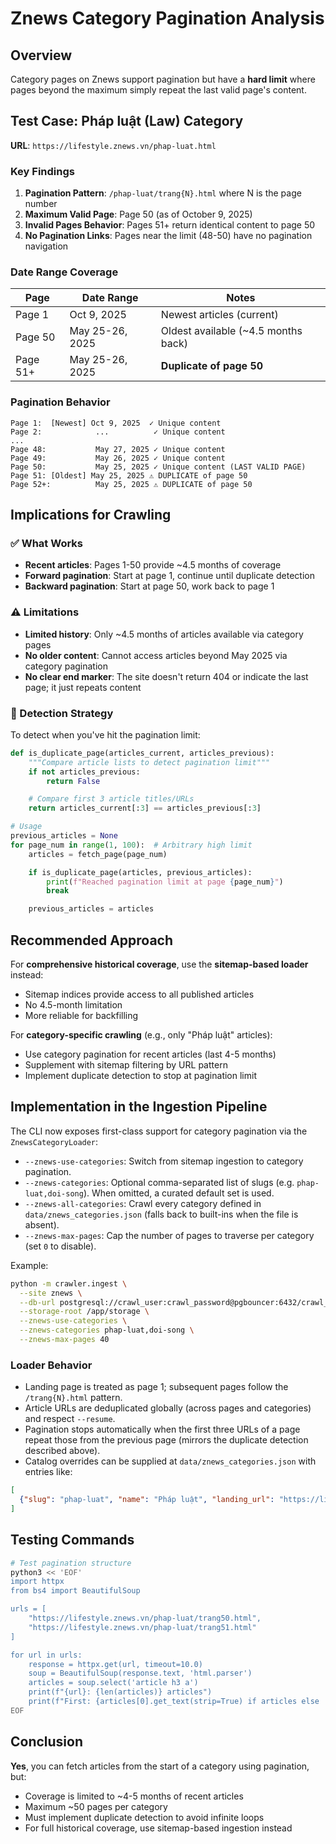 # Znews Category Pagination Analysis

## Overview
Category pages on Znews support pagination but have a **hard limit** where pages beyond the maximum simply repeat the last valid page's content.

## Test Case: Pháp luật (Law) Category
**URL**: `https://lifestyle.znews.vn/phap-luat.html`

### Key Findings

1. **Pagination Pattern**: `/phap-luat/trang{N}.html` where N is the page number
2. **Maximum Valid Page**: Page 50 (as of October 9, 2025)
3. **Invalid Pages Behavior**: Pages 51+ return identical content to page 50
4. **No Pagination Links**: Pages near the limit (48-50) have no pagination navigation

### Date Range Coverage

| Page | Date Range | Notes |
|------|------------|-------|
| Page 1 | Oct 9, 2025 | Newest articles (current) |
| Page 50 | May 25-26, 2025 | Oldest available (~4.5 months back) |
| Page 51+ | May 25-26, 2025 | **Duplicate of page 50** |

### Pagination Behavior

```
Page 1:  [Newest] Oct 9, 2025  ✓ Unique content
Page 2:            ...          ✓ Unique content
...
Page 48:           May 27, 2025 ✓ Unique content
Page 49:           May 26, 2025 ✓ Unique content
Page 50:           May 25, 2025 ✓ Unique content (LAST VALID PAGE)
Page 51: [Oldest] May 25, 2025 ⚠️ DUPLICATE of page 50
Page 52+:          May 25, 2025 ⚠️ DUPLICATE of page 50
```

## Implications for Crawling

### ✅ What Works
- **Recent articles**: Pages 1-50 provide ~4.5 months of coverage
- **Forward pagination**: Start at page 1, continue until duplicate detection
- **Backward pagination**: Start at page 50, work back to page 1

### ⚠️ Limitations
- **Limited history**: Only ~4.5 months of articles available via category pages
- **No older content**: Cannot access articles beyond May 2025 via category pagination
- **No clear end marker**: The site doesn't return 404 or indicate the last page; it just repeats content

### 🎯 Detection Strategy

To detect when you've hit the pagination limit:

```python
def is_duplicate_page(articles_current, articles_previous):
    """Compare article lists to detect pagination limit"""
    if not articles_previous:
        return False

    # Compare first 3 article titles/URLs
    return articles_current[:3] == articles_previous[:3]

# Usage
previous_articles = None
for page_num in range(1, 100):  # Arbitrary high limit
    articles = fetch_page(page_num)

    if is_duplicate_page(articles, previous_articles):
        print(f"Reached pagination limit at page {page_num}")
        break

    previous_articles = articles
```

## Recommended Approach

For **comprehensive historical coverage**, use the **sitemap-based loader** instead:
- Sitemap indices provide access to all published articles
- No 4.5-month limitation
- More reliable for backfilling

For **category-specific crawling** (e.g., only "Pháp luật" articles):
- Use category pagination for recent articles (last 4-5 months)
- Supplement with sitemap filtering by URL pattern
- Implement duplicate detection to stop at pagination limit

## Implementation in the Ingestion Pipeline

The CLI now exposes first-class support for category pagination via the `ZnewsCategoryLoader`:

- `--znews-use-categories`: Switch from sitemap ingestion to category pagination.
- `--znews-categories`: Optional comma-separated list of slugs (e.g. `phap-luat,doi-song`). When omitted, a curated default set is used.
- `--znews-all-categories`: Crawl every category defined in `data/znews_categories.json` (falls back to built-ins when the file is absent).
- `--znews-max-pages`: Cap the number of pages to traverse per category (set `0` to disable).

Example:

```bash
python -m crawler.ingest \
  --site znews \
  --db-url postgresql://crawl_user:crawl_password@pgbouncer:6432/crawl_db \
  --storage-root /app/storage \
  --znews-use-categories \
  --znews-categories phap-luat,doi-song \
  --znews-max-pages 40
```

### Loader Behavior

- Landing page is treated as page 1; subsequent pages follow the `/trang{N}.html` pattern.
- Article URLs are deduplicated globally (across pages and categories) and respect `--resume`.
- Pagination stops automatically when the first three URLs of a page repeat those from the previous page (mirrors the duplicate detection described above).
- Catalog overrides can be supplied at `data/znews_categories.json` with entries like:

```json
[
  {"slug": "phap-luat", "name": "Pháp luật", "landing_url": "https://lifestyle.znews.vn/phap-luat.html"}
]
```

## Testing Commands

```bash
# Test pagination structure
python3 << 'EOF'
import httpx
from bs4 import BeautifulSoup

urls = [
    "https://lifestyle.znews.vn/phap-luat/trang50.html",
    "https://lifestyle.znews.vn/phap-luat/trang51.html"
]

for url in urls:
    response = httpx.get(url, timeout=10.0)
    soup = BeautifulSoup(response.text, 'html.parser')
    articles = soup.select('article h3 a')
    print(f"{url}: {len(articles)} articles")
    print(f"First: {articles[0].get_text(strip=True) if articles else 'None'}")
EOF
```

## Conclusion

**Yes**, you can fetch articles from the start of a category using pagination, but:
- Coverage is limited to ~4-5 months of recent articles
- Maximum ~50 pages per category
- Must implement duplicate detection to avoid infinite loops
- For full historical coverage, use sitemap-based ingestion instead
